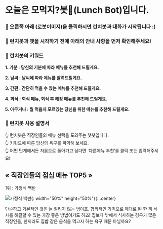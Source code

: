 # 오늘은 모먹지?봇🤖(Lunch Bot)입니다.       
  
  
    
  
### 🤖 오른쪽 아래 (로봇이미지)을 클릭하시면 런치봇과 대화가 시작됩니다 :)  


### 🤖 런치봇과 챗을 시작하기 전에 아래의 안내 사항을 먼저 확인해주세요!     
  
  
  
  


### 🎯 런치봇의 키워드  
  

**1. 기분 : 당신의 기분에 따라 메뉴를 추천해 드릴게요.**

**2. 날씨 : 날씨에 따라 메뉴를 알려드릴게요.**

**3. 간편 : 간단히 먹을 수 있는 메뉴를 추천해 드릴게요.**

**4. 회식 : 회식 메뉴, 회식 후 해장 메뉴를 추천해 드릴게요.**

**5. 아무거나 : 뭘 먹을지 모르겠는 당신을 위한 메뉴를 추천해 드릴게요.** 


### 🎯 런치봇 사용 설명서         

👆 런치봇은 직장인들의 메뉴 선택을 도와주는 챗봇입니다.  
👆 키워드에 따른 당신의 욕구를 파악해 보세요.  
👆 어떤 단계에서든 처음으로 돌아가고 싶다면 '다른메뉴 추천‘을 클릭 또는 입력해주세요!  
  
  
## « 직장인들의 점심 메뉴 TOP5 »

1위 : 가정식 백반

![가정식 백반](https://user-images.githubusercontent.com/103111041/169541654-c1436b2c-a364-467d-817c-2b31c7057028.jpg){: width="50%" height="50%"}{: .center}


단순하고 기본적인 것은 늘 질리지 않는 법이죠. 합리적인 가격으로 제대로 된 한 끼 식사를 해결할 수 있는 가장 좋은 방법이기도 하죠! 집보다 밖에서 식사하는 경우가 많은 직장인들, 한끼라도 집밥 같은 음식을 먹고자 하는 욕구 때문 아닐까요?

